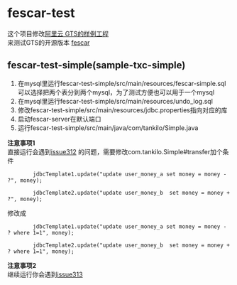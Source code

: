 # fescar-test
这个项目修改[阿里云 GTS的样例工程](https://help.aliyun.com/document_detail/57267.html)    
来测试GTS的开源版本 [fescar](https://github.com/alibaba/fescar)

## fescar-test-simple(sample-txc-simple)
1. 在mysql里运行fescar-test-simple/src/main/resources/fescar-simple.sql
可以选择把两个表分到两个mysql，为了测试方便也可以用于一个mysql
2. 在mysql里运行fescar-test-simple/src/main/resources/undo_log.sql
3. 修改fescar-test-simple/src/main/resources/jdbc.properties指向对应的库
4. 启动fescar-server在默认端口
5. 运行fescar-test-simple/src/main/java/com/tankilo/Simple.java

**注意事项1**      
直接运行会遇到[issue312](https://github.com/alibaba/fescar/issues/312) 的问题，需要修改com.tankilo.Simple#transfer加个条件
```
        jdbcTemplate1.update("update user_money_a set money = money - ?", money);
        
        jdbcTemplate2.update("update user_money_b  set money = money + ?", money);
```
修改成
```
        jdbcTemplate1.update("update user_money_a set money = money - ? where 1=1", money);
        
        jdbcTemplate2.update("update user_money_b  set money = money + ? where 1=1", money);
```
**注意事项2**     
继续运行你会遇到[issue313](https://github.com/alibaba/fescar/issues/313)
